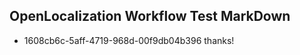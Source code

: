 ## OpenLocalization Workflow Test MarkDown
* 1608cb6c-5aff-4719-968d-00f9db04b396 thanks!

<!--HONumber=Sep16_HO1-->


